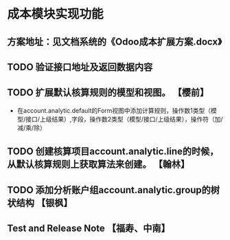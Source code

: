 # 成本模块实现功能

## 方案地址：见文档系统的《Odoo成本扩展方案.docx》

## TODO 验证接口地址及返回数据内容

## TODO 扩展默认核算规则的模型和视图。 【樱前】

- 在account.analytic.default的Form视图中添加计算规则，操作数1类型（模型/接口/上级结果）,字段，操作数2类型（模型/接口/上级结果），操作符（加/减/乘/除）

## TODO 创建核算项目account.analytic.line的时候，从默认核算规则上获取算法来创建。 【翰林】

## TODO 添加分析账户组account.analytic.group的树状结构  【银枫】

## Test and Release Note  【福寿、中南】
